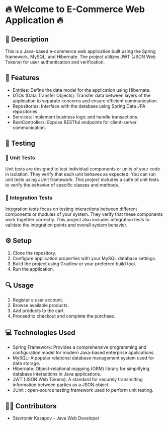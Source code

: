 # 🔥 Welcome to E-Commerce Web Application 🔥

## 📜 Description

This is a Java-based e-commerce web application built using the Spring framework, MySQL, and Hibernate. The project utilizes JWT (JSON Web Tokens) for user authentication and verification.

## 🚀 Features

- Entities: Define the data model for the application using Hibernate.
- DTOs (Data Transfer Objects): Transfer data between layers of the application to separate concerns and ensure efficient communication.
- Repositories: Interface with the database using Spring Data JPA repositories.
- Services: Implement business logic and handle transactions.
- RestControllers: Expose RESTful endpoints for client-server communication.

## 📝 Testing

### 🔬 Unit Tests

Unit tests are designed to test individual components or units of your code in isolation.
They verify that each unit behaves as expected. You can run unit tests using JUnit framework.
This project includes a suite of unit tests to verify the behavior of specific classes and methods.

### 🔬 Integration Tests

Integration tests focus on testing interactions between different components or modules of your system.
They verify that these components work together correctly.
This project also includes integration tests to validate the integration points and overall system behavior.

## ⚙️ Setup

1. Clone the repository.
2. Configure application.properties with your MySQL database settings.
3. Build the project using Gradlew or your preferred build tool.
4. Run the application.

## 🔍 Usage

1. Register a user account.
2. Browse available products.
3. Add products to the cart.
4. Proceed to checkout and complete the purchase.

## 💻 Technologies Used

- Spring Framework: Provides a comprehensive programming and configuration model for modern Java-based enterprise applications.
- MySQL: A popular relational database management system used for data storage.
- Hibernate: Object-relational mapping (ORM) library for simplifying database interactions in Java applications.
- JWT (JSON Web Tokens): A standard for securely transmitting information between parties as a JSON object.
- JUnit : open-source testing framework used to perform unit testing.

## 👩‍💻 Contributors

- Stavromir Kasapov - Java Web Developer
